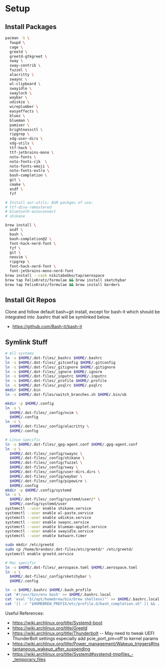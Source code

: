 # Setup

## Install Packages

```sh
pacman -S \
  fwupd \
  cage \
  greetd \
  greetd-gtkgreet \
  sway \
  sway-contrib \
  fuzzel \
  alacritty \
  swaync \
  wl-clipboard \
  swayidle \
  swaylock \
  waybar \
  udiskie \
  wireplumber \
  easyeffects \
  bluez \
  blueman \
  pamixer \
  brightnessctl \
  ripgrep \
  xdg-user-dirs \
  xdg-utils \
  ttf-hack \
  ttf-jetbrains-mono \
  noto-fonts \
  noto-fonts-cjk  \
  noto-fonts-emoji \
  noto-fonts-extra \
  bash-completion \
  git \
  cmake \
  asdf \
  fzf

# Install aur-utils; AUR packges of use:
# ttf-dina-remastered
# bluetooth-autoconnect
# shikane
```

```sh
brew install \
  asdf \
  bash \
  bash-completion@2 \
  font-hack-nerd-font \
  fzf \
  git \
  neovim \
  ripgrep \
  font-hack-nerd-font \
  font-jetbrains-mono-nerd-font
brew install --cask nikitabobko/tap/aerospace
brew tap FelixKratz/formulae && brew install sketchybar
brew tap FelixKratz/formulae && brew install borders
```

## Install Git Repos

Clone and follow default bash+git install, except for bash-it which should be
integrated into .bashrc that will be symlinked below.

- https://github.com/Bash-it/bash-it

## Symlink Stuff

```sh
# All systems
ln -s $HOME/.dot-files/_bashrc $HOME/.bashrc
ln -s $HOME/.dot-files/_gitconfig $HOME/.gitconfig
ln -s $HOME/.dot-files/_gitignore $HOME/.gitignore
ln -s $HOME/.dot-files/_ignore $HOME/.ignore
ln -s $HOME/.dot-files/_inputrc $HOME/.inputrc
ln -s $HOME/.dot-files/_profile $HOME/.profile
ln -s $HOME/.dot-files/_psqlrc $HOME/.psqlrc
mkdir $HOME/.bin
ln -s $HOME/.dot-files/switch_branches.sh $HOME/.bin/sb

mkdir -p $HOME/.config
ln -s \
  $HOME/.dot-files/_config/nvim \
  $HOME/.config
ln -s \
  $HOME/.dot-files/_config/alacritty \
  $HOME/.config

# Linux specific
ln -s $HOME/.dot-files/_gpg-agent.conf $HOME/.gpg-agent.conf
ln -s \
  $HOME/.dot-files/_config/swaync \
  $HOME/.dot-files/_config/shikane \
  $HOME/.dot-files/_config/fuzzel \
  $HOME/.dot-files/_config/sway \
  $HOME/.dot-files/_config/user-dirs.dirs \
  $HOME/.dot-files/_config/waybar \
  $HOME/.dot-files/_config/pipewire \
  $HOME/.config
mkdir -p $HOME/.config/systemd
ln -s \
  $HOME/.dot-files/_config/systemd/user/* \
  $HOME/.config/systemd/user
systemctl --user enable shikane.service
systemctl --user enable wl-paste.service
systemctl --user enable udiskie.service
systemctl --user enable swaync.service
systemctl --user enable blueman-applet.service
systemctl --user enable swayidle.service
systemctl --user enable batwarn.timer

sudo mkdir /etc/greetd
sudo cp /home/brandon/.dot-files/etc/greetd/* /etc/greetd/
systemctl enable greetd.service

# Mac specific
ln -s $HOME/.dot-files/_aerospace.toml $HOME/.aerospace.toml
ln -s \
  $HOME/.dot-files/_config/sketchybar \
  $HOME/.config

ln -s $HOME/.bashrc $HOME/.bash_profile
cat '#!/usr/bin/env bash' >> $HOME/.bashrc.local
cat 'eval "$(/opt/homebrew/bin/brew shellenv)"' >> $HOME/.bashrc.local
cat '[[ -r "$HOMEBREW_PREFIX/etc/profile.d/bash_completion.sh" ]] && . "$HOMEBREW_PREFIX/etc/profile.d/bash_completion.sh"' >> $HOME/.bashrc.local
```

Useful References:
- https://wiki.archlinux.org/title/Systemd-boot
- https://wiki.archlinux.org/title/Greetd
- https://wiki.archlinux.org/title/Thunderbolt -- May need to tweak UEFI ThunderBolt settings especially add pcie_port_pm=off to kernel params
- https://wiki.archlinux.org/title/Power_management/Wakeup_triggers#Instantaneous_wakeup_after_suspending
- https://wiki.archlinux.org/title/Systemd#systemd-tmpfiles_-_temporary_files
